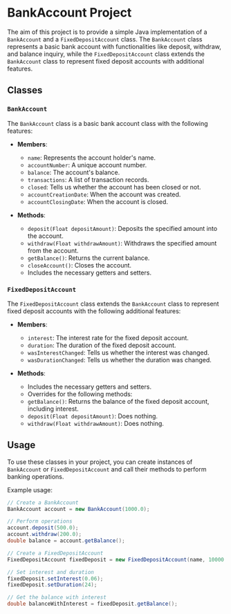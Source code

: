 # BankAccount Project

The aim of this project is to provide a simple Java implementation of a `BankAccount` and a `FixedDepositAccount` class. The `BankAccount` class represents a basic bank account with functionalities like deposit, withdraw, and balance inquiry, while the `FixedDepositAccount` class extends the `BankAccount` class to represent fixed deposit accounts with additional features.

## Classes

### `BankAccount`

The `BankAccount` class is a basic bank account class with the following features:

- **Members**:
  - `name`: Represents the account holder's name.
  - `accountNumber`: A unique account number.
  - `balance`: The account's balance.
  - `transactions`: A list of transaction records.
  - `closed`: Tells us whether the account has been closed or not.
  - `accountCreationDate`: When the account was created.
  - `accountClosingDate`: When the account is closed.

- **Methods**:
  - `deposit(Float depositAmount)`: Deposits the specified amount into the account.
  - `withdraw(Float withdrawAmount)`: Withdraws the specified amount from the account.
  - `getBalance()`: Returns the current balance.
  - `closeAccount()`: Closes the account.
  - Includes the necessary getters and setters.

### `FixedDepositAccount`

The `FixedDepositAccount` class extends the `BankAccount` class to represent fixed deposit accounts with the following additional features:

- **Members**:
  - `interest`: The interest rate for the fixed deposit account.
  - `duration`: The duration of the fixed deposit account.
  - `wasInterestChanged`: Tells us whether the interest was changed.
  - `wasDurationChanged`: Tells us whether the duration was changed.

- **Methods**:
  - Includes the necessary getters and setters.
  - Overrides for the following methods:
  - `getBalance()`: Returns the balance of the fixed deposit account, including interest.
  - `deposit(Float depositAmount)`: Does nothing.
  - `withdraw(Float withdrawAmount)`: Does nothing.

## Usage

To use these classes in your project, you can create instances of `BankAccount` or `FixedDepositAccount` and call their methods to perform banking operations.

Example usage:

```java
// Create a BankAccount
BankAccount account = new BankAccount(1000.0);

// Perform operations
account.deposit(500.0);
account.withdraw(200.0);
double balance = account.getBalance();

// Create a FixedDepositAccount
FixedDepositAccount fixedDeposit = new FixedDepositAccount(name, 10000.0, 0.05, 12);

// Set interest and duration
fixedDeposit.setInterest(0.06);
fixedDeposit.setDuration(24);

// Get the balance with interest
double balanceWithInterest = fixedDeposit.getBalance();
